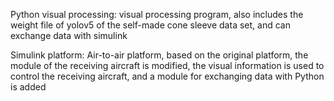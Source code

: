 Python visual processing: visual processing program, also includes the weight file of yolov5 of the self-made cone sleeve data set, and can exchange data with simulink

Simulink platform: Air-to-air platform, based on the original platform, the module of the receiving aircraft is modified, the visual information is used to control the receiving aircraft, and a module for exchanging data with Python is added
